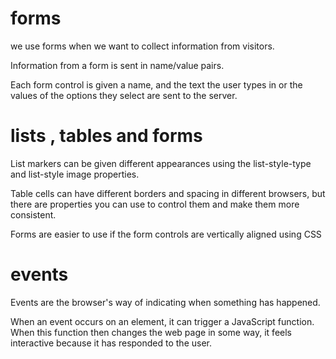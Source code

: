 # forms
we use forms when we want to collect information from visitors. 

Information from a form is sent in name/value pairs.

Each form control is given a name, and the text the user types in or the values of the options they select are sent to the server.

# lists , tables and forms
List markers can be given different appearances using the list-style-type and list-style image properties.

Table cells can have different borders and spacing in different browsers, but there are properties you can use to control them and make them more consistent.

Forms are easier to use if the form controls are vertically aligned using CSS

# events
Events are the browser's way of indicating when something has happened.

When an event occurs on an element, it can trigger a JavaScript function. When this function then changes the web page in some way, it feels interactive because it has responded to the user. 